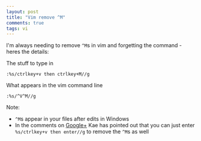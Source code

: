 ```yaml
---
layout: post
title: "Vim remove ^M"
comments: true
tags: vi
---
```


I'm always needing to remove `^M`s in vim and forgetting the command - heres the details:

The stuff to type in

```
:%s/ctrlkey+v then ctrlkey+M//g
```

What appears in the vim command line

```
:%s/^V^M//g
```

Note:

* `^M`s appear in your files after edits in Windows
* In the comments on [Google+](https://plus.google.com/118359435432651949322/posts/HeEkDG5J5Mg) Kae has pointed out that
you can just enter `%s/ctrlkey+v then enter//g` to remove the `^M`s as well
